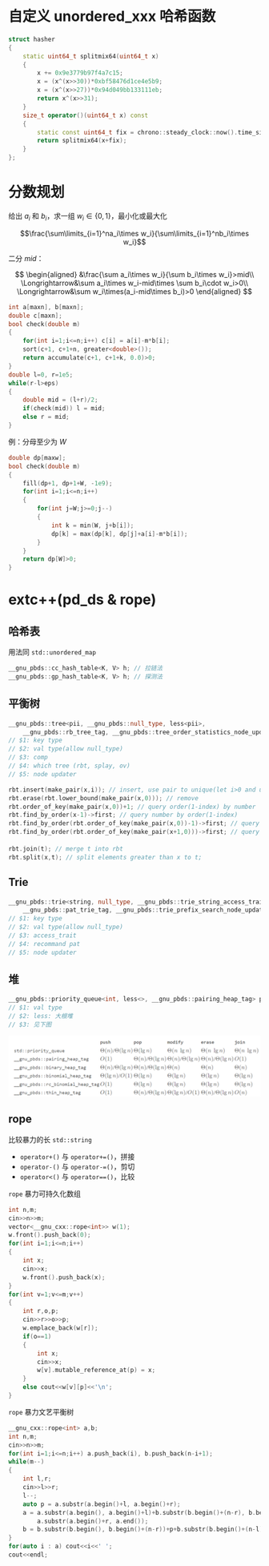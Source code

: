 # 自定义 unordered_xxx 哈希函数

```cpp
struct hasher
{
    static uint64_t splitmix64(uint64_t x)
    {
        x += 0x9e3779b97f4a7c15;
        x = (x^(x>>30))*0xbf58476d1ce4e5b9;
        x = (x^(x>>27))*0x94d049bb133111eb;
        return x^(x>>31);
    }
    size_t operator()(uint64_t x) const 
    {
        static const uint64_t fix = chrono::steady_clock::now().time_since_epoch().count();
        return splitmix64(x+fix);
    }
};
```

# 分数规划

给出 $a_i$ 和 $b_i$，求一组 $w_i \in \{0,1\}$，最小化或最大化

$$\frac{\sum\limits_{i=1}^na_i\times w_i}{\sum\limits_{i=1}^nb_i\times w_i}$$

二分 $mid$：

$$
\begin{aligned}
&\frac{\sum a_i\times w_i}{\sum b_i\times w_i}>mid\\
\Longrightarrow&\sum a_i\times w_i-mid\times \sum b_i\cdot w_i>0\\
\Longrightarrow&\sum w_i\times(a_i-mid\times b_i)>0
\end{aligned}
$$

```cpp
int a[maxn], b[maxn];
double c[maxn];
bool check(double m)
{
    for(int i=1;i<=n;i++) c[i] = a[i]-m*b[i];
    sort(c+1, c+1+n, greater<double>());
    return accumulate(c+1, c+1+k, 0.0)>0;
}
double l=0, r=1e5;
while(r-l>eps)
{
    double mid = (l+r)/2;
    if(check(mid)) l = mid;
    else r = mid;
}
```

例：分母至少为 $W$

```cpp
double dp[maxw];
bool check(double m)
{
    fill(dp+1, dp+1+W, -1e9);
    for(int i=1;i<=n;i++)
    {
        for(int j=W;j>=0;j--)
        {
            int k = min(W, j+b[i]);
            dp[k] = max(dp[k], dp[j]+a[i]-m*b[i]);
        }
    }
    return dp[W]>0;
}
```

# extc++(pd_ds & rope)

## 哈希表

用法同 `std::unordered_map`

```cpp
__gnu_pbds::cc_hash_table<K, V> h; // 拉链法
__gnu_pbds::gp_hash_table<K, V> h; // 探测法
```

## 平衡树

```cpp
__gnu_pbds::tree<pii, __gnu_pbds::null_type, less<pii>,
    __gnu_pbds::rb_tree_tag, __gnu_pbds::tree_order_statistics_node_update> rbt;
// $1: key type
// $2: val type(allow null_type)
// $3: comp
// $4: which tree (rbt, splay, ov)
// $5: node updater
```

```cpp
rbt.insert(make_pair(x,i)); // insert, use pair to unique(let i>0 and unique)
rbt.erase(rbt.lower_bound(make_pair(x,0))); // remove
rbt.order_of_key(make_pair(x,0))+1; // query order(1-index) by number
rbt.find_by_order(x-1)->first; // query number by order(1-index)
rbt.find_by_order(rbt.order_of_key(make_pair(x,0))-1)->first; // query prev
rbt.find_by_order(rbt.order_of_key(make_pair(x+1,0)))->first; // query next

rbt.join(t); // merge t into rbt
rbt.split(x,t); // split elements greater than x to t;
```

## Trie

```cpp
__gnu_pbds::trie<string, null_type, __gnu_pbds::trie_string_access_traits<>,
    __gnu_pbds::pat_trie_tag, __gnu_pbds::trie_prefix_search_node_update> t;
// $1: key type
// $2: val type(allow null_type)
// $3: access_trait
// $4: recommand pat
// $5: node updater
```

## 堆

```cpp
__gnu_pbds::priority_queue<int, less<>, __gnu_pbds::pairing_heap_tag> pq;
// $1: val type
// $2: less: 大根堆
// $3: 见下图
```

![pb_ds_heap](images/pb_ds_heap.png)

## rope

比较暴力的长 `std::string`

* `operator+()` 与 `operator+=()`，拼接
* `operator-()` 与 `operator-=()`，剪切
* `operator<()` 与 `operator==()`，比较

`rope` 暴力可持久化数组

```cpp
int n,m;
cin>>n>>m;
vector<__gnu_cxx::rope<int>> w(1);
w.front().push_back(0);
for(int i=1;i<=n;i++)
{
    int x;
    cin>>x;
    w.front().push_back(x);
}
for(int v=1;v<=m;v++)
{
    int r,o,p;
    cin>>r>>o>>p;
    w.emplace_back(w[r]);
    if(o==1)
    {
        int x;
        cin>>x;
        w[v].mutable_reference_at(p) = x;
    }
    else cout<<w[v][p]<<'\n';
}
```

`rope` 暴力文艺平衡树

```cpp
__gnu_cxx::rope<int> a,b;
int n,m;
cin>>n>>m;
for(int i=1;i<=n;i++) a.push_back(i), b.push_back(n-i+1);
while(m--)
{
    int l,r;
    cin>>l>>r;
    l--;
    auto p = a.substr(a.begin()+l, a.begin()+r);
    a = a.substr(a.begin(), a.begin()+l)+b.substr(b.begin()+(n-r), b.begin()+(n-l))+ \
        a.substr(a.begin()+r, a.end());
    b = b.substr(b.begin(), b.begin()+(n-r))+p+b.substr(b.begin()+(n-l), b.end());
}
for(auto i : a) cout<<i<<' ';
cout<<endl;
```
